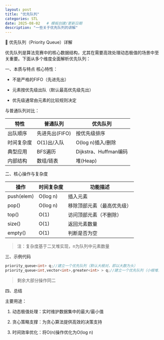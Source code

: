 ```yaml
---
layout: post
title: "优先队列"
categories: STL
date: 2025-08-02   # 模板创建/更新日期
description: "一些关于优先队列的讲解"
---
```

🚀 优先队列（Priority Queue）详解

优先队列是算法竞赛中的核心数据结构，尤其在需要高效处理动态极值的场景中至关重要。下面从多个维度全面解析优先队列：

一、本质与特点
核心特性：

- 不是严格的FIFO（先进先出）

- 元素按优先级出队（默认最高优先级先出）

- 优先级通常由元素的比较规则决定

与普通队列对比：

|特性|普通队列	|优先队列|
|----|--------|-------|
|出队顺序	|先进先出(FIFO)|	按优先级排序|
|时间复杂度|O(1)出/入队|O(log n)插入/删除|
|典型应用|BFS遍历|Dijkstra、Huffman编码|
|内部结构|数组/链表|堆(Heap) | 

二、核心操作与复杂度

|操作|时间复杂度|功能描述|
|----|---------|-------|
push(elem)|O(log n)|插入元素|
pop()|O(log n)|移除顶部元素（最高优先级）|
top()|O(1)|访问顶部元素（不删除）|
size()|O(1)	|返回元素数量|
empty()|O(1)|判断是否为空|

> 注：复杂度基于二叉堆实现，n为队列中元素数量

三、示例代码
```cpp
priority_queue<int> q;//建立一个优先队列（默认大根对，即以大数为头）
priority_queue<int,vector<int>,greater<int> > q;//建立一个优先队列（小根堆，注意最后"greater<int>"与">"应该有一个空格，不然容易识别成位运算）
```
> 剩余大部分操作同二

四、总结

主要用途：

1. 动态极值处理：实时维护数据集中的最大/最小值

2. 贪心策略支撑：为贪心算法提供高效的决策支持

3. 时间效率优化：将O(n)操作优化为O(log n)
